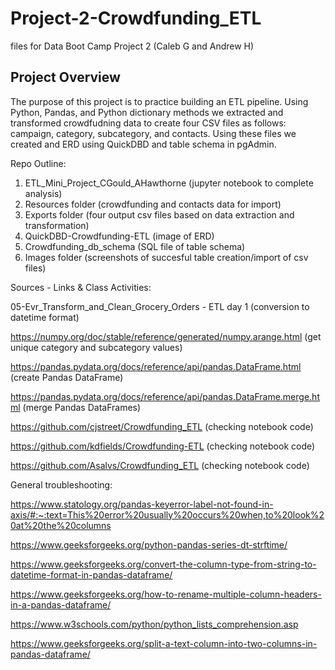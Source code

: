 # Project-2-Crowdfunding_ETL
files for Data Boot Camp Project 2 (Caleb G and Andrew H)

## Project Overview
The purpose of this project is to practice building an ETL pipeline. Using Python, Pandas, and Python dictionary methods we extracted and transformed crowdfudning data to create four CSV files as follows: campaign, category, subcategory, and contacts. Using these files we created and ERD using QuickDBD and table schema in pgAdmin.

Repo Outline:
1. ETL_Mini_Project_CGould_AHawthorne (jupyter notebook to complete analysis)
2. Resources folder (crowdfunding and contacts data for import)
3. Exports folder (four output csv files based on data extraction and transformation)
4. QuickDBD-Crowdfunding-ETL (image of ERD)
5. Crowdfunding_db_schema (SQL file of table schema)
6. Images folder (screenshots of succesful table creation/import of csv files)

Sources - Links & Class Activities:

05-Evr_Transform_and_Clean_Grocery_Orders - ETL day 1 (conversion to datetime format)

https://numpy.org/doc/stable/reference/generated/numpy.arange.html (get unique category and subcategory values)

https://pandas.pydata.org/docs/reference/api/pandas.DataFrame.html (create Pandas DataFrame)

https://pandas.pydata.org/docs/reference/api/pandas.DataFrame.merge.html (merge Pandas DataFrames)

https://github.com/cjstreet/Crowdfunding_ETL (checking notebook code)

https://github.com/kdfields/Crowdfunding-ETL (checking notebook code)

https://github.com/Asalvs/Crowdfunding_ETL (checking notebook code)

General troubleshooting:

https://www.statology.org/pandas-keyerror-label-not-found-in-axis/#:~:text=This%20error%20usually%20occurs%20when,to%20look%20at%20the%20columns

https://www.geeksforgeeks.org/python-pandas-series-dt-strftime/

https://www.geeksforgeeks.org/convert-the-column-type-from-string-to-datetime-format-in-pandas-dataframe/

https://www.geeksforgeeks.org/how-to-rename-multiple-column-headers-in-a-pandas-dataframe/

https://www.w3schools.com/python/python_lists_comprehension.asp

https://www.geeksforgeeks.org/split-a-text-column-into-two-columns-in-pandas-dataframe/
